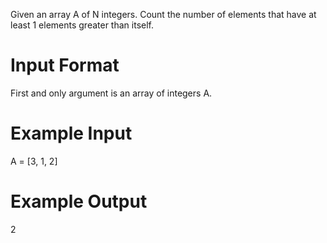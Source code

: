Given an array A of N integers.
Count the number of elements that have at least 1 elements greater than itself.

# Input Format
First and only argument is an array of integers A.

# Example Input
A = [3, 1, 2]

# Example Output
2